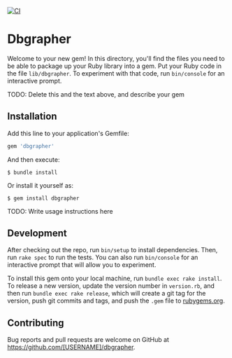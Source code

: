 [![CI](https://github.com/ayeressian/dbgrapher_gem/actions/workflows/ci.yml/badge.svg?branch=master)](https://github.com/ayeressian/dbgrapher_gem/actions/workflows/ci.yml)

# Dbgrapher

Welcome to your new gem! In this directory, you'll find the files you need to be able to package up your Ruby library into a gem. Put your Ruby code in the file `lib/dbgrapher`. To experiment with that code, run `bin/console` for an interactive prompt.

TODO: Delete this and the text above, and describe your gem

## Installation

Add this line to your application's Gemfile:

```ruby
gem 'dbgrapher'
```

And then execute:

    $ bundle install

Or install it yourself as:

    $ gem install dbgrapher

TODO: Write usage instructions here

## Development

After checking out the repo, run `bin/setup` to install dependencies. Then, run `rake spec` to run the tests. You can also run `bin/console` for an interactive prompt that will allow you to experiment.

To install this gem onto your local machine, run `bundle exec rake install`. To release a new version, update the version number in `version.rb`, and then run `bundle exec rake release`, which will create a git tag for the version, push git commits and tags, and push the `.gem` file to [rubygems.org](https://rubygems.org).

## Contributing

Bug reports and pull requests are welcome on GitHub at https://github.com/[USERNAME]/dbgrapher.

